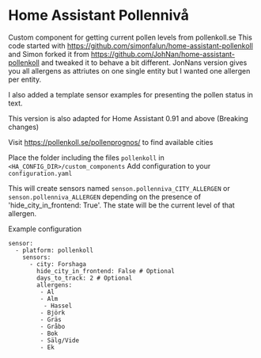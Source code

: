 # Home Assistant Pollennivå

Custom component for getting current pollen levels from pollenkoll.se
This code started with https://github.com/simonfalun/home-assistant-pollenkoll and Simon forked it from https://github.com/JohNan/home-assistant-pollenkoll and tweaked it to behave a bit different. JonNans version gives you all allergens as attriutes on one single entity but I wanted one allergen per entity.

I also added a template sensor examples for presenting the pollen status in text.

This version is also adapted for Home Assistant 0.91 and above (Breaking changes)

Visit https://pollenkoll.se/pollenprognos/ to find available cities

Place the folder including the files `pollenkoll` in `<HA_CONFIG_DIR>/custom_components`
Add configuration to your `configuration.yaml`

This will create sensors named `senson.pollenniva_CITY_ALLERGEN` or `senson.pollenniva_ALLERGEN` depending on the presence of 'hide_city_in_frontend: True'. The state will be the current level of that allergen.

Example configuration

```
sensor:
  - platform: pollenkoll
    sensors:
      - city: Forshaga
        hide_city_in_frontend: False # Optional
        days_to_track: 2 # Optional
        allergens:
         - Al
         - Alm
          - Hassel
         - Björk
         - Gräs
         - Gråbo
         - Bok
         - Sälg/Vide
         - Ek
```
